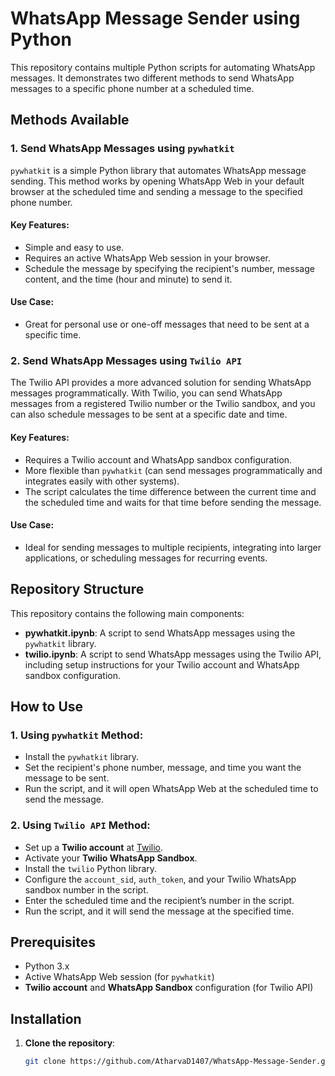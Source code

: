 # WhatsApp Message Sender using Python

This repository contains multiple Python scripts for automating WhatsApp messages. It demonstrates two different methods to send WhatsApp messages to a specific phone number at a scheduled time.

## Methods Available

### 1. **Send WhatsApp Messages using `pywhatkit`**

`pywhatkit` is a simple Python library that automates WhatsApp message sending. This method works by opening WhatsApp Web in your default browser at the scheduled time and sending a message to the specified phone number.

#### Key Features:
- Simple and easy to use.
- Requires an active WhatsApp Web session in your browser.
- Schedule the message by specifying the recipient's number, message content, and the time (hour and minute) to send it.

#### Use Case:
- Great for personal use or one-off messages that need to be sent at a specific time.

### 2. **Send WhatsApp Messages using `Twilio API`**

The Twilio API provides a more advanced solution for sending WhatsApp messages programmatically. With Twilio, you can send WhatsApp messages from a registered Twilio number or the Twilio sandbox, and you can also schedule messages to be sent at a specific date and time.

#### Key Features:
- Requires a Twilio account and WhatsApp sandbox configuration.
- More flexible than `pywhatkit` (can send messages programmatically and integrates easily with other systems).
- The script calculates the time difference between the current time and the scheduled time and waits for that time before sending the message.

#### Use Case:
- Ideal for sending messages to multiple recipients, integrating into larger applications, or scheduling messages for recurring events.

## Repository Structure

This repository contains the following main components:

- **pywhatkit.ipynb**: A script to send WhatsApp messages using the `pywhatkit` library.
- **twilio.ipynb**: A script to send WhatsApp messages using the Twilio API, including setup instructions for your Twilio account and WhatsApp sandbox configuration.

## How to Use

### 1. **Using `pywhatkit` Method**:
- Install the `pywhatkit` library.
- Set the recipient's phone number, message, and time you want the message to be sent.
- Run the script, and it will open WhatsApp Web at the scheduled time to send the message.

### 2. **Using `Twilio API` Method**:
- Set up a **Twilio account** at [Twilio](https://www.twilio.com/).
- Activate your **Twilio WhatsApp Sandbox**.
- Install the `twilio` Python library.
- Configure the `account_sid`, `auth_token`, and your Twilio WhatsApp sandbox number in the script.
- Enter the scheduled time and the recipient’s number in the script.
- Run the script, and it will send the message at the specified time.

## Prerequisites

- Python 3.x
- Active WhatsApp Web session (for `pywhatkit`)
- **Twilio account** and **WhatsApp Sandbox** configuration (for Twilio API)

## Installation

1. **Clone the repository**:
   ```bash
   git clone https://github.com/AtharvaD1407/WhatsApp-Message-Sender.git
   ```
